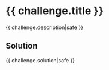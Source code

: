 # {{ challenge.title }}

{{ challenge.description|safe }}

## Solution

{{ challenge.solution|safe }}
